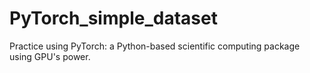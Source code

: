 # PyTorch_simple_dataset
Practice using PyTorch: a Python-based scientific computing package using GPU's power.
